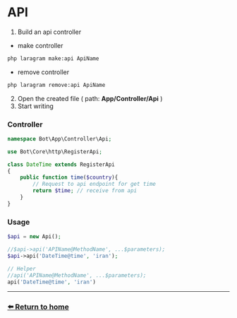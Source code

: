 # API

1. Build an api controller
* make controller
```bash
php laragram make:api ApiName
```
* remove controller
```bash
php laragram remove:api ApiName
```

2. Open the created file ( path: **App/Controller/Api** )
3. Start writing

### Controller
```php
namespace Bot\App\Controller\Api;

use Bot\Core\http\RegisterApi;

class DateTime extends RegisterApi
{
    public function time($country){
        // Request to api endpoint for get time
        return $time; // receive from api
    }
}
```

### Usage
```php
$api = new Api();

//$api->api('APIName@MethodName', ...$parameters);
$api->api('DateTime@time', 'iran');

// Helper 
//api('APIName@MethodName', ...$parameters);
api('DateTime@time', 'iran')
```
---
### [⬅️ Return to home](https://github.com/laraXgram/Document/blob/v1.10/readme.md)
